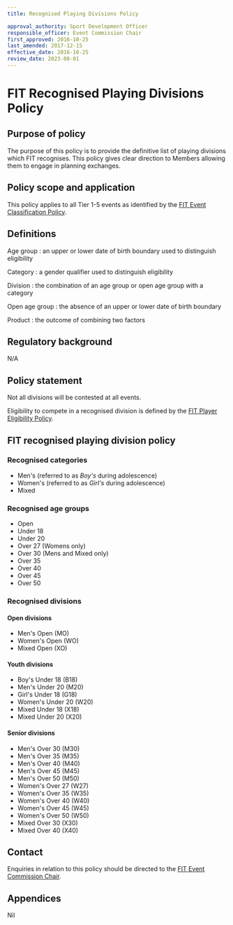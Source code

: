```yaml
---
title: Recognised Playing Divisions Policy

approval_authority: Sport Development Officer
responsible_officer: Event Commission Chair
first_approved: 2016-10-25
last_amended: 2017-12-15
effective_date: 2016-10-25
review_date: 2023-08-01
---
```


# FIT Recognised Playing Divisions Policy

## Purpose of policy

The purpose of this policy is to provide the definitive list of playing divisions which FIT
recognises. This policy gives clear direction to Members allowing them to engage in planning
exchanges.

## Policy scope and application

This policy applies to all Tier 1-5 events as identified by the [FIT Event Classification Policy].

## Definitions

Age group
:   an upper or lower date of birth boundary used to distinguish eligibility

Category
:   a gender qualifier used to distinguish eligibility

Division
:   the combination of an age group or open age group with a category

Open age group
:   the absence of an upper or lower date of birth boundary

Product
:   the outcome of combining two factors

## Regulatory background

N/A

## Policy statement

Not all divisions will be contested at all events.

Eligibility to compete in a recognised division is defined by the [FIT Player Eligibility Policy].

## FIT recognised playing division policy

### Recognised categories

-   Men's (referred to as *Boy's* during adolescence)
-   Women's (referred to as *Girl's* during adolescence)
-   Mixed

### Recognised age groups

-   Open
-   Under 18
-   Under 20
-   Over 27 (Womens only)
-   Over 30 (Mens and Mixed only)
-   Over 35
-   Over 40
-   Over 45
-   Over 50

### Recognised divisions

#### Open divisions

-   Men's Open (MO)
-   Women's Open (WO)
-   Mixed Open (XO)

#### Youth divisions

-   Boy's Under 18 (B18)
-   Men's Under 20 (M20)
-   Girl's Under 18 (G18)
-   Women's Under 20 (W20)
-   Mixed Under 18 (X18)
-   Mixed Under 20 (X20)

#### Senior divisions

-   Men's Over 30 (M30)
-   Men's Over 35 (M35)
-   Men's Over 40 (M40)
-   Men's Over 45 (M45)
-   Men's Over 50 (M50)
-   Women's Over 27 (W27)
-   Women's Over 35 (W35)
-   Women's Over 40 (W40)
-   Women's Over 45 (W45)
-   Women's Over 50 (W50)
-   Mixed Over 30 (X30)
-   Mixed Over 40 (X40)

## Contact

Enquiries in relation to this policy should be directed to the [FIT Event Commission Chair].

## Appendices

Nil


[FIT Event Commission Chair]: mailto:events@internationaltouch.org
[FIT Event Classification Policy]: /policy/event-classification/
[FIT Player Eligibility Policy]: /policy/player-eligibility/
